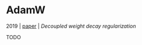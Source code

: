 # AdamW

2019 | [paper](https://arxiv.org/pdf/1711.05101) | _Decoupled weight decay regularization_

TODO
